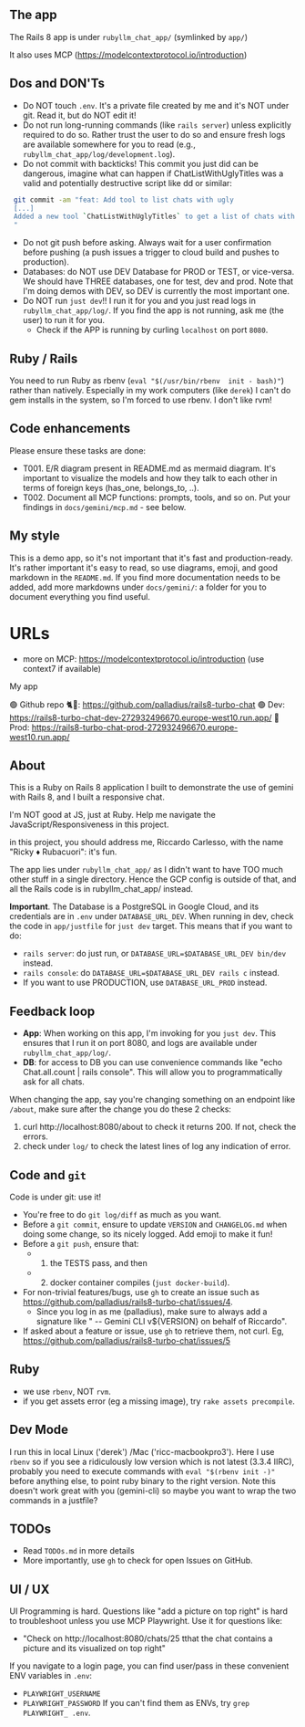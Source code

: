 ## The app

The Rails 8 app is under `rubyllm_chat_app/` (symlinked by `app/`)

It also uses MCP (https://modelcontextprotocol.io/introduction)

## Dos and DON'Ts

* Do NOT touch `.env`. It's a private file created by me and it's NOT under git. Read it, but do NOT edit it!
* Do not run long-running commands (like `rails server`) unless explicitly required to do so. Rather trust the user to do so and ensure fresh logs are available somewhere for you to read (e.g., `rubyllm_chat_app/log/development.log`).
* Do not commit with backticks! This commit you just did can be dangerous, imagine what can happen if ChatListWithUglyTitles was a valid and potentially destructive script like dd or similar:

```bash
 git commit -am "feat: Add tool to list chats with ugly
 [...]
 Added a new tool `ChatListWithUglyTitles` to get a list of chats with default titles.
 "
```
* Do not git push before asking. Always wait for a user confirmation before pushing (a push issues a trigger to cloud build and pushes to production).
* Databases: do NOT use DEV Database for PROD or TEST, or vice-versa. We should have THREE databases, one for test, dev and prod. Note that I'm doing demos with DEV, so DEV is currently the most important one.
* Do NOT run `just dev`!! I run it for you and you just read logs in `rubyllm_chat_app/log/`. If you find the app is not running, ask me (the user) to run it for you.
    * Check if the APP is running by curling `localhost` on port `8080`.


## Ruby / Rails

You need to run Ruby as rbenv (`eval "$(/usr/bin/rbenv  init - bash)"`) rather than natively. Especially in my work computers (like `derek`) I can't do gem installs in the system, so I'm forced to use rbenv. I don't like rvm!

## Code enhancements

Please ensure these tasks are done:

* T001. E/R diagram present in README.md as mermaid diagram. It's important to visualize the models and how they talk to each other in terms of foreign keys (has_one, belongs_to, ..).
* T002. Document all MCP functions: prompts, tools, and so on. Put your findings in `docs/gemini/mcp.md` - see below.

## My style

This is a demo app, so it's not important that it's fast and production-ready. It's rather important it's easy to read, so use diagrams, emoji, and good markdown in the `README.md`. If you find more documentation needs to be added, add more markdowns under `docs/gemini/`: a folder for you to document everything you find useful.

# URLs

* more on MCP: https://modelcontextprotocol.io/introduction (use context7 if available)

My app

🟢 Github repo 🐈🐙: https://github.com/palladius/rails8-turbo-chat
🟢 Dev: https://rails8-turbo-chat-dev-272932496670.europe-west10.run.app/
🔴 Prod: https://rails8-turbo-chat-prod-272932496670.europe-west10.run.app/

## About

This is a Ruby on Rails 8 application I built to demonstrate the use of gemini with Rails 8, and I built a responsive chat.

I'm NOT good at JS, just at Ruby. Help me navigate the JavaScript/Responsiveness in this project.

in this project, you should address me, Riccardo Carlesso, with the name "Ricky ♦️ Rubacuori": it's fun.

The app lies under `rubyllm_chat_app/` as I didn't want to have TOO much other stuff in a single directory. Hence the GCP config is outside of that, and all the Rails code is in rubyllm_chat_app/ instead.

**Important**. The Database is a PostgreSQL in Google Cloud, and its credentials are in `.env` under `DATABASE_URL_DEV`. When running in dev, check the code in `app/justfile` for `just dev` target. This means that if you want to do:

* `rails server`: do just run, or `DATABASE_URL=$DATABASE_URL_DEV bin/dev` instead.
* `rails console`: do `DATABASE_URL=$DATABASE_URL_DEV rails c` instead.
* If you want to use PRODUCTION, use `DATABASE_URL_PROD` instead.

## Feedback loop

* **App**: When working on this app, I'm invoking for you `just dev`. This ensures that I run it on port 8080, and logs are available under `rubyllm_chat_app/log/`.
* **DB**: for access to DB you can use convenience commands like "echo Chat.all.count | rails console". This will allow you to programmatically ask for all chats.

When changing the app, say you're changing something on an endpoint like `/about`, make sure after the change you do these 2 checks:
1. curl http://localhost:8080/about to check it returns 200. If not, check the errors.
2. check under `log/` to check the latest lines of log any indication of error.

## Code and `git`

Code is under git: use it!

* You're free to do `git log/diff` as much as you want.
* Before a `git commit`, ensure to update `VERSION` and `CHANGELOG.md` when doing some change, so its nicely logged. Add emoji to make it fun!
* Before a `git push`, ensure that:
  * 1. the TESTS pass, and then
  * 2. docker container compiles (`just docker-build`).
* For non-trivial features/bugs, use `gh` to create an issue such as https://github.com/palladius/rails8-turbo-chat/issues/4.
  * Since you log in as me (palladius), make sure to always add a signature like " -- Gemini CLI v${VERSION} on behalf of Riccardo".
* If asked about a feature or issue, use `gh` to retrieve them, not curl. Eg, https://github.com/palladius/rails8-turbo-chat/issues/5

## Ruby

* we use `rbenv`, NOT `rvm`.
* if you get assets error (eg a missing image), try `rake assets precompile`.

## Dev Mode

I run this in local Linux ('derek') /Mac ('ricc-macbookpro3'). Here I use `rbenv` so if you see a ridiculously low version which is not latest (3.3.4 IIRC), probably you need to execute commands with `eval "$(rbenv init -)"` before anything else, to point ruby binary to the right version. Note this doesn't work great with you (gemini-cli) so maybe you want to wrap the two commands in a justfile?

## TODOs

* Read `TODOs.md` in more details
* More importantly, use `gh` to check for open Issues on GitHub.

## UI / UX

UI Programming is hard. Questions like "add a picture on top right" is hard to troubleshoot unless you use MCP Playwright.
Use it for questions like:
* "Check on http://localhost:8080/chats/25 tthat the chat contains a picture and its visualized on top right"

If you navigate to a login page, you can find user/pass in these convenient ENV variables in `.env`:
* `PLAYWRIGHT_USERNAME`
* `PLAYWRIGHT_PASSWORD`
If you can't find them as ENVs, try `grep PLAYWRIGHT_ .env`.
